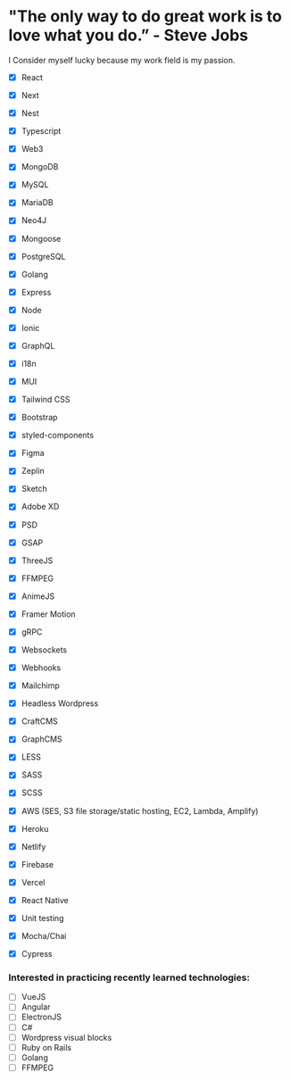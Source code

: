 <h1>"The only way to do great work is to love what you do.” - Steve Jobs</h1>
<p>I Consider myself lucky because my work field is my passion.</p>


- [x] React
- [x] Next
- [x] Nest
- [x] Typescript
- [x] Web3
- [x] MongoDB
- [x] MySQL
- [x] MariaDB
- [x] Neo4J
- [x] Mongoose
- [x] PostgreSQL
- [x] Golang
- [x] Express
- [x] Node
- [x] Ionic
- [x] GraphQL
- [x] i18n
- [x] MUI
- [x] Tailwind CSS
- [x] Bootstrap
- [x] styled-components
- [x] Figma
- [x] Zeplin
- [x] Sketch
- [x] Adobe XD
- [x] PSD
- [x] GSAP
- [x] ThreeJS
- [x] FFMPEG
- [x] AnimeJS
- [x] Framer Motion
- [x] gRPC
- [x] Websockets
- [x] Webhooks
- [x] Mailchimp
- [x] Headless Wordpress
- [x] CraftCMS
- [x] GraphCMS
- [x] LESS
- [x] SASS
- [x] SCSS
- [x] AWS (SES, S3 file storage/static hosting, EC2, Lambda, Amplify)
- [x] Heroku
- [x] Netlify
- [x] Firebase
- [x] Vercel
- [x] React Native

- [x] Unit testing
- [x] Mocha/Chai
- [x] Cypress

### Interested in practicing recently learned technologies:

- [ ] VueJS
- [ ] Angular
- [ ] ElectronJS
- [ ] C#
- [ ] Wordpress visual blocks
- [ ] Ruby on Rails
- [ ] Golang
- [ ] FFMPEG
